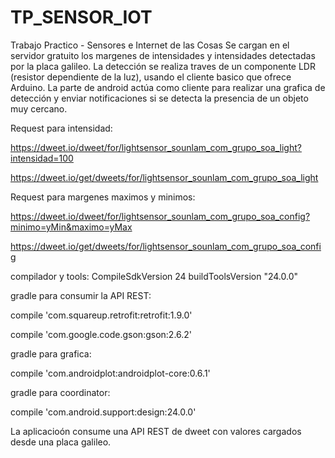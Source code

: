 # TP_SENSOR_IOT
Trabajo Practico - Sensores e Internet de las Cosas
Se cargan en el servidor gratuito los margenes de intensidades y intensidades detectadas por la placa galileo.
La detección se realiza traves de un componente LDR (resistor dependiente de la luz), usando el cliente basico que ofrece Arduino.
La parte de android actúa como cliente para realizar una grafica de detección y enviar notificaciones si se detecta la presencia
de un objeto muy cercano.

Request para intensidad:

https://dweet.io/dweet/for/lightsensor_sounlam_com_grupo_soa_light?intensidad=100

https://dweet.io/get/dweets/for/lightsensor_sounlam_com_grupo_soa_light

Request para margenes maximos y minimos:

https://dweet.io/dweet/for/lightsensor_sounlam_com_grupo_soa_config?minimo=yMin&maximo=yMax

https://dweet.io/get/dweets/for/lightsensor_sounlam_com_grupo_soa_config

compilador y tools:
CompileSdkVersion 24
buildToolsVersion "24.0.0"

gradle para consumir la API REST:

compile 'com.squareup.retrofit:retrofit:1.9.0'

compile 'com.google.code.gson:gson:2.6.2'

gradle para grafica:

compile 'com.androidplot:androidplot-core:0.6.1'

gradle para coordinator:

compile 'com.android.support:design:24.0.0'

La aplicacioón consume una API REST de dweet con valores cargados desde una placa galileo.
